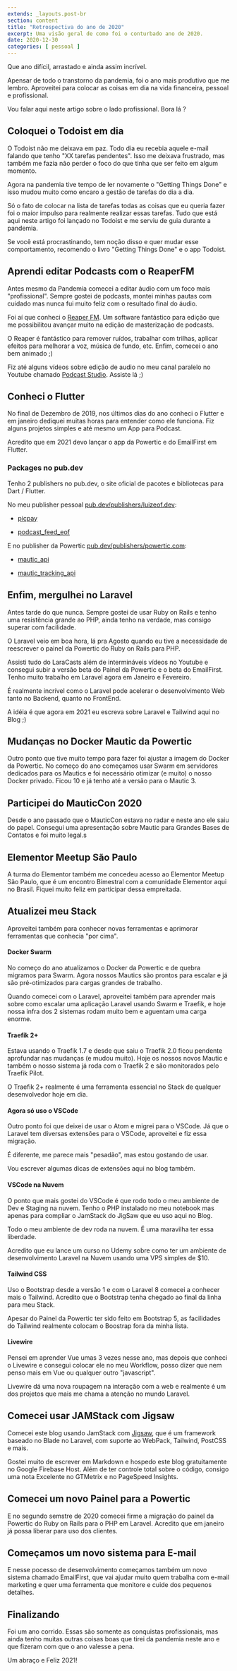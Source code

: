 ```yaml
---
extends: _layouts.post-br
section: content
title: "Retrospectiva do ano de 2020"
excerpt: Uma visão geral de como foi o conturbado ano de 2020.
date: 2020-12-30
categories: [ pessoal ]
---
```


Que ano difícil, arrastado e ainda assim incrível.

Apensar de todo o transtorno da pandemia, foi o ano mais produtivo que me lembro. Aproveitei para colocar as coisas em dia na vida financeira, pessoal e profissional.

Vou falar aqui neste artigo sobre o lado profissional. Bora lá ?


## Coloquei o Todoist em dia


O Todoist não me deixava em paz. Todo dia eu recebia aquele e-mail falando que tenho "XX tarefas pendentes". Isso me deixava frustrado, mas também me fazia não perder o foco do que tinha que ser feito em algum momento.

Agora na pandemia tive tempo de ler novamente o "Getting Things Done" e isso mudou muito como encaro a gestão de tarefas do dia a dia.

Só o fato de colocar na lista de tarefas todas as coisas que eu queria fazer foi o maior impulso para realmente realizar essas tarefas. Tudo que está aqui neste artigo foi lançado no Todoist e me serviu de guia durante a pandemia.

Se você está procrastinando, tem noção disso e quer mudar esse comportamento, recomendo o livro "Getting Things Done" e o app Todoist.

## Aprendi editar Podcasts com o ReaperFM

Antes mesmo da Pandemia comecei a editar áudio com um foco mais "profissional". Sempre gostei de podcasts, montei minhas pautas com cuidado mas nunca fui muito feliz com o resultado final do áudio.

Foi aí que conheci o [Reaper FM](https://www.reaper.fm/). Um software fantástico para edição que me possibilitou avançar muito na edição de masterização de podcasts.

O Reaper é fantástico para remover ruídos, trabalhar com trilhas, aplicar efeitos para melhorar a voz, música de fundo, etc. Enfim, comecei o ano bem animado ;)

Fiz até alguns vídeos sobre edição de audio no meu canal paralelo no Youtube chamado [Podcast Studio](https://www.youtube.com/channel/UC_iGAQx8zHqWBqMfejoDpPw). Assiste lá ;)

## Conheci o Flutter

No final de Dezembro de 2019, nos últimos dias do ano conheci o Flutter e em janeiro dediquei muitas horas para entender como ele funciona. Fiz alguns projetos simples e até mesmo um App para Podcast.

Acredito que em 2021 devo lançar o app da Powertic e do EmailFirst em Flutter.

### Packages no pub.dev

Tenho 2 publishers no pub.dev, o site oficial de pacotes e bibliotecas para Dart / Flutter.

No meu publisher pessoal [pub.dev/publishers/luizeof.dev](https://pub.dev/publishers/luizeof.dev/packages):


- [picpay](https://pub.dev/packages/picpay)

- [podcast_feed_eof](https://pub.dev/packages/eof_podcast_feed)

E no publisher da Powertic [pub.dev/publishers/powertic.com](https://pub.dev/publishers/powertic.com/packages):

- [mautic_api](https://pub.dev/packages/mautic_api)

- [mautic_tracking_api](https://pub.dev/packages/mautic_tracking_api)


## Enfim, mergulhei no Laravel

Antes tarde do que nunca. Sempre gostei de usar Ruby on Rails e tenho uma resistência grande ao PHP, ainda tenho na verdade, mas consigo superar com facilidade.

O Laravel veio em boa hora, lá pra Agosto quando eu tive a necessidade de reescrever o painel da Powertic do Ruby on Rails para PHP.

Assisti tudo do LaraCasts além de intermináveis vídeos no Youtube e consegui subir a versão beta do Painel da Powertic e o beta do EmailFirst. Tenho muito trabalho em Laravel agora em Janeiro e Fevereiro.

É realmente incrível como o Laravel pode acelerar o desenvolvimento Web tanto no Backend, quanto no FrontEnd.

A idéia é que agora em 2021 eu escreva sobre Laravel e Tailwind aqui no Blog ;)


## Mudanças no Docker Mautic da Powertic

Outro ponto que tive muito tempo para fazer foi ajustar a imagem do Docker da Powertic. No começo do ano começamos usar Swarm em servidores dedicados para os Mautics e foi necessário otimizar (e muito) o nosso Docker privado. Ficou 10 e já tenho até a versão para o Mautic 3.

## Participei do MauticCon 2020

Desde o ano passado que o MauticCon estava no radar e neste ano ele saiu do papel. Consegui uma apresentação sobre Mautic para Grandes Bases de Contatos e foi muito legal.s

## Elementor Meetup São Paulo

A turma do Elementor também me concedeu acesso ao Elementor Meetup São Paulo, que é um encontro Bimestral com a comunidade Elementor aqui no Brasil. Fiquei muito feliz em participar dessa empreitada.


## Atualizei meu Stack

Aproveitei também para conhecer novas ferramentas e aprimorar ferramentas que conhecia "por cima". 

#### Docker Swarm

No começo do ano atualizamos o Docker da Powertic e de quebra migramos para Swarm. Agora nossos Mautics são prontos para escalar e já são pré-otimizados para cargas grandes de trabalho.

Quando comecei com o Laravel, aproveitei também para aprender mais sobre como escalar uma aplicação Laravel usando Swarm e Traefik, e hoje nossa infra dos 2 sistemas rodam muito bem e aguentam uma carga enorme.


#### Traefik 2+

Estava usando o Traefik 1.7 e desde que saiu o Traefik 2.0 ficou pendente aprofundar nas mudanças (e mudou muito). Hoje os nossos novos Mautic e também o nosso sistema já roda com o Traefik 2 e são monitorados pelo Traefik Pilot.

O Traefik 2+ realmente é uma ferramenta essencial no Stack de qualquer desenvolvedor hoje em dia.

#### Agora só uso o VSCode

Outro ponto foi que deixei de usar o Atom e migrei para o VSCode. Já que o Laravel tem diversas extensões para o VSCode, aproveitei e fiz essa migração.

É diferente, me parece mais "pesadão", mas estou gostando de usar.

Vou escrever algumas dicas de extensões aqui no blog também.


#### VSCode na Nuvem

O ponto que mais gostei do VSCode é que rodo todo o meu ambiente de Dev e Staging na nuvem. Tenho o PHP instalado no meu notebook mas apenas para compliar o JamStack do JigSaw que eu uso aqui no Blog.

Todo o meu ambiente de dev roda na nuvem. É uma maravilha ter essa liberdade.

Acredito que eu lance um curso no Udemy sobre como ter um ambiente de desenvolvimento Laravel na Nuvem usando uma VPS simples de $10.


#### Tailwind CSS

Uso o Bootstrap desde a versão 1 e com o Laravel 8 comecei a conhecer mais o Tailwind. Acredito que o Bootstrap tenha chegado ao final da linha para meu Stack.

Apesar do Painel da Powertic ter sido feito em Bootstrap 5, as facilidades do Tailwind realmente colocam o Boostrap fora da minha lista.


#### Livewire

Pensei em aprender Vue umas 3 vezes nesse ano, mas depois que conheci o Livewire e consegui colocar ele no meu Workflow, posso dizer que nem penso mais em Vue ou qualquer outro "javascript".

Livewire dá uma nova roupagem na interação com a web e realmente é um dos projetos que mais me chama a atenção no mundo Laravel.


## Comecei usar JAMStack com Jigsaw


Comecei este blog usando JamStack com [Jigsaw](https://jigsaw.tighten.co/), que é um framework baseado no Blade no Laravel, com suporte ao WebPack, Tailwind, PostCSS e mais.

Gostei muito de escrever em Markdown e hospedo este blog gratuitamente no Google Firebase Host. Além de ter controle total sobre o código, consigo uma nota Excelente no GTMetrix e no PageSpeed Insights.


## Comecei um novo Painel para a Powertic

E no segundo semstre de 2020 comecei firme a migração do painel da Powertic do Ruby on Rails para o PHP em Laravel. Acredito que em janeiro já possa liberar para uso dos clientes.


## Começamos um novo sistema para E-mail 

E nesse pocesso de desenvolvimento começamos também um novo sistema chamado EmailFirst, que vai ajudar muito quem trabalha com e-mail marketing e quer uma ferramenta que monitore e cuide dos pequenos detalhes.

## Finalizando

Foi um ano corrido. Essas são somente as conquistas profissionais, mas ainda tenho muitas outras coisas boas que tirei da pandemia neste ano e que fizeram com que o ano valesse a pena.

Um abraço e Feliz 2021!
